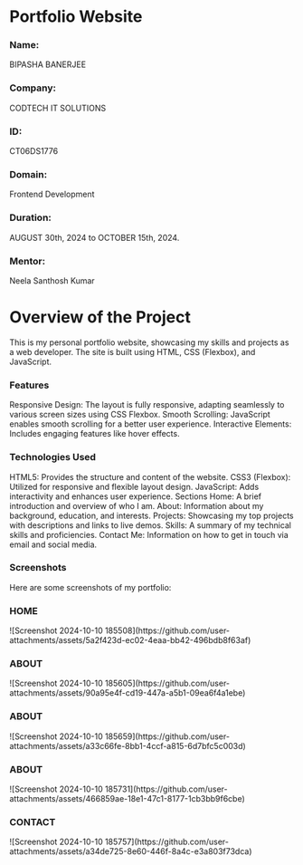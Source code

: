 # Portfolio Website

<h3>Name:</h3> BIPASHA BANERJEE
<h3>Company:</h3>CODTECH IT SOLUTIONS
<h3>ID:</h3>CT06DS1776
<h3>Domain:</h3>Frontend Development
<h3>Duration:</h3>AUGUST 30th, 2024 to OCTOBER 15th, 2024.
<h3>Mentor:</h3>Neela Santhosh Kumar

<h1>Overview of the Project</h1>
This is my personal portfolio website, showcasing my skills and projects as a web developer. The site is built using HTML, CSS (Flexbox), and JavaScript.

<h3>Features</h3>
Responsive Design: The layout is fully responsive, adapting seamlessly to various screen sizes using CSS Flexbox.
Smooth Scrolling: JavaScript enables smooth scrolling for a better user experience.
Interactive Elements: Includes engaging features like hover effects.

<h3>Technologies Used</h3>
HTML5: Provides the structure and content of the website.
CSS3 (Flexbox): Utilized for responsive and flexible layout design.
JavaScript: Adds interactivity and enhances user experience.
Sections
Home: A brief introduction and overview of who I am.
About: Information about my background, education, and interests.
Projects: Showcasing my top projects with descriptions and links to live demos.
Skills: A summary of my technical skills and proficiencies.
Contact Me: Information on how to get in touch via email and social media.

<h3>Screenshots</h3>
Here are some screenshots of my portfolio:

<h3>HOME</h3>
![Screenshot 2024-10-10 185508](https://github.com/user-attachments/assets/5a2f423d-ec02-4eaa-bb42-496bdb8f63af)

<h3>ABOUT</h3>
![Screenshot 2024-10-10 185605](https://github.com/user-attachments/assets/90a95e4f-cd19-447a-a5b1-09ea6f4a1ebe)

<h3>ABOUT</h3>
![Screenshot 2024-10-10 185659](https://github.com/user-attachments/assets/a33c66fe-8bb1-4ccf-a815-6d7bfc5c003d)

<h3>ABOUT</h3>
![Screenshot 2024-10-10 185731](https://github.com/user-attachments/assets/466859ae-18e1-47c1-8177-1cb3bb9f6cbe)

<h3>CONTACT</h3> 
![Screenshot 2024-10-10 185757](https://github.com/user-attachments/assets/a34de725-8e60-446f-8a4c-e3a803f73dca)





